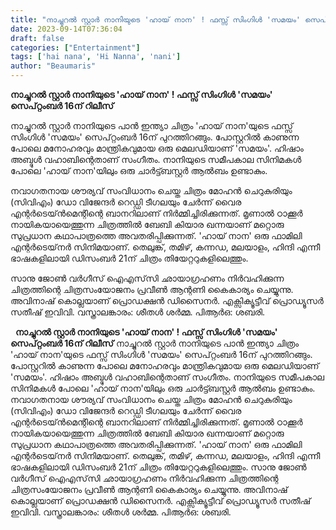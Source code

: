 ```yaml
---
title: "നാച്ചുറൽ സ്റ്റാർ നാനിയുടെ 'ഹായ് നാന' ! ഫസ്സ് സിംഗിൾ 'സമയം' സെപ്റ്റംബർ 16ന് റിലീസ്"
date: 2023-09-14T07:36:04
draft: false
categories: ["Entertainment"]
tags: ['hai nana', 'Hi Nanna', 'nani']
author: "Beaumaris"
---
```


<strong>നാച്ചുറൽ സ്റ്റാർ നാനിയുടെ 'ഹായ് നാന' ! ഫസ്സ് സിംഗിൾ 'സമയം' സെപ്റ്റംബർ 16ന് റിലീസ്</strong>

നാച്ചുറൽ സ്റ്റാർ നാനിയുടെ പാൻ ഇന്ത്യാ ചിത്രം 'ഹായ് നാന'യുടെ ഫസ്സ് സിംഗിൾ 'സമയം' സെപ്റ്റംബർ 16ന് പുറത്തിറങ്ങും. പോസ്റ്ററിൽ കാണുന്ന പോലെ മനോഹരവും മാന്ത്രികവുമായ ഒരു മെലഡിയാണ് 'സമയം'. ഹിഷാം അബ്ദുൾ വഹാബിന്റെതാണ് സംഗീതം. നാനിയുടെ സമീപകാല സിനിമകൾ പോലെ 'ഹായ് നാന'യിലും ഒരു ചാർട്ട്ബസ്റ്റർ ആൽബം ഉണ്ടാകും.

നവാഗതനായ ശൗര്യവ് സംവിധാനം ചെയ്ത ചിത്രം മോഹൻ ചെറുകുരിയും (സിവിഎം) ഡോ വിജേന്ദർ റെഡ്ഡി ടീഗലയും ചേർന്ന് വൈര എന്റർടെയ്ൻമെന്റിന്റെ ബാനറിലാണ് നിർമ്മിച്ചിരിക്കുന്നത്. മൃണാൽ ഠാക്കൂർ നായികയായെത്തുന്ന ചിത്രത്തിൽ ബേബി കിയാര ഖന്നയാണ് മറ്റൊരു സുപ്രധാന കഥാപാത്രത്തെ അവതരിപ്പിക്കുന്നത്. 'ഹായ് നാന' ഒരു ഫാമിലി എന്റർടെയ്‌നർ സിനിമയാണ്. തെലുങ്ക്, തമിഴ്, കന്നഡ, മലയാളം, ഹിന്ദി എന്നീ ഭാഷകളിലായി ഡിസംബർ 21ന് ചിത്രം തിയേറ്ററുകളിലെത്തും.

സാനു ജോൺ വർഗീസ് ഐഎസ്‌സി ഛായാഗ്രഹണം നിർവഹിക്കുന്ന ചിത്രത്തിന്റെ ചിത്രസംയോജനം പ്രവീൺ ആന്റണി കൈകാര്യം ചെയ്യുന്നു. അവിനാഷ് കൊല്ലയാണ് പ്രൊഡക്ഷൻ ഡിസൈനർ. എക്സിക്യൂട്ടീവ് പ്രൊഡ്യൂസർ സതീഷ് ഇവിവി. വസ്ത്രാലങ്കാരം: ശീതൾ ശർമ്മ. പിആർഒ: ശബരി.

&nbsp;
**നാച്ചുറൽ സ്റ്റാർ നാനിയുടെ 'ഹായ് നാന' ! ഫസ്സ് സിംഗിൾ 'സമയം' സെപ്റ്റംബർ 16ന് റിലീസ്** നാച്ചുറൽ സ്റ്റാർ നാനിയുടെ പാൻ ഇന്ത്യാ ചിത്രം 'ഹായ് നാന'യുടെ ഫസ്സ് സിംഗിൾ 'സമയം' സെപ്റ്റംബർ 16ന് പുറത്തിറങ്ങും. പോസ്റ്ററിൽ കാണുന്ന പോലെ മനോഹരവും മാന്ത്രികവുമായ ഒരു മെലഡിയാണ് 'സമയം'. ഹിഷാം അബ്ദുൾ വഹാബിന്റെതാണ് സംഗീതം. നാനിയുടെ സമീപകാല സിനിമകൾ പോലെ 'ഹായ് നാന'യിലും ഒരു ചാർട്ട്ബസ്റ്റർ ആൽബം ഉണ്ടാകും. നവാഗതനായ ശൗര്യവ് സംവിധാനം ചെയ്ത ചിത്രം മോഹൻ ചെറുകുരിയും (സിവിഎം) ഡോ വിജേന്ദർ റെഡ്ഡി ടീഗലയും ചേർന്ന് വൈര എന്റർടെയ്ൻമെന്റിന്റെ ബാനറിലാണ് നിർമ്മിച്ചിരിക്കുന്നത്. മൃണാൽ ഠാക്കൂർ നായികയായെത്തുന്ന ചിത്രത്തിൽ ബേബി കിയാര ഖന്നയാണ് മറ്റൊരു സുപ്രധാന കഥാപാത്രത്തെ അവതരിപ്പിക്കുന്നത്. 'ഹായ് നാന' ഒരു ഫാമിലി എന്റർടെയ്‌നർ സിനിമയാണ്. തെലുങ്ക്, തമിഴ്, കന്നഡ, മലയാളം, ഹിന്ദി എന്നീ ഭാഷകളിലായി ഡിസംബർ 21ന് ചിത്രം തിയേറ്ററുകളിലെത്തും. സാനു ജോൺ വർഗീസ് ഐഎസ്‌സി ഛായാഗ്രഹണം നിർവഹിക്കുന്ന ചിത്രത്തിന്റെ ചിത്രസംയോജനം പ്രവീൺ ആന്റണി കൈകാര്യം ചെയ്യുന്നു. അവിനാഷ് കൊല്ലയാണ് പ്രൊഡക്ഷൻ ഡിസൈനർ. എക്സിക്യൂട്ടീവ് പ്രൊഡ്യൂസർ സതീഷ് ഇവിവി. വസ്ത്രാലങ്കാരം: ശീതൾ ശർമ്മ. പിആർഒ: ശബരി. 
